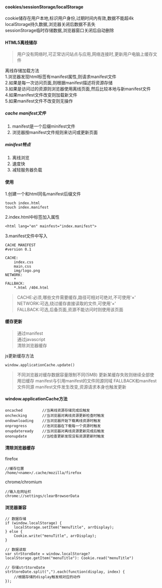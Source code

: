 #### cookies/sessionStorage/localStorage
cookie储存在用户本地,标识用户身份,过期时间内有效,数据不能超4k<br/>
localStorage持久数据,浏览器关闭后数据不丢失<br/>
sessionStorage临时存储数据,浏览器窗口关闭后自动删除
#### HTML5离线储存
> 用户没有网络时,可正常访问站点与应用,网络连接时,更新用户电脑上缓存文件

离线存储加载方法<br/>
1.浏览器发现html标签有manifest属性,则请求manifest文件<br/>
2.如果是每一次访问页面,则根据manifest描述将资源存储<br/>
3.如果是访问过的资源则浏览器使用离线页面,然后比较本地与新manifest文件<br/>
4.如果manifest文件改变则加载新文件<br/>
5.如果manifest文件不改变则无操作<br/>

##### cache manifest文件
1. manifest是一个后缀minifest文件
2. 浏览器按manifest文件规则来访问或更新页面

##### minifest特点
1. 离线浏览
2. 速度快
3. 减轻服务器负载

#### 使用

1.创建一个和html同名manifest后缀文件


```
touch index.html
touch index.manifest
```
2.index.html中<html>标签加入属性
```
<html lang="en" mainfest="index.manifest">
```
3.manifest文件中写入
```
CACHE MANIFEST
#version 0.1

CACHE:
	index.css
	main.css
    img/logo.png
NETWORK:
	*
FALLBACK:
	*.html /404.html
```
> CACHE:必须,哪些文件需要缓存,路径可相对可绝对,不可使用'×' <br/>
> NETWORK:可选,绕过缓存直接读取的文件,可使用'×'<br/>
> FALLBACK:可选,后备页面,资源不能访问时则使用该页面

#### 缓存更新
> 通过manifest<br/>
> 通过javascript<br/>
> 清除浏览器缓存

js更新缓存方法
```
window.applicationCache.update()
```

> 不同浏览器对缓存数据容量限制不同(5MB)
> 更新某缓存失败则继续全部使用旧缓存
> manifest与引用manifest的文件同源同域
> FALLBACK和manifest文件同源
> manifest文件发生改变,资源请求本身也触发更新


#### window.applicationCache方法
```
oncached         //当离线资源存储完成后触发
onchecking       //当浏览器对离线资源更新检查时触发
ondownloading    //当浏览器开始下载离线资源时触发
onprogress       //池浏览器在下载每一个资源时触发
onupdateready    //当浏览器对离线资源更新完成后触发
ononupdate       //当检查更新发现没有资源更新时触发
```


#### 清除浏览器缓存
firefox
```
//缓存位置
/home/<name>/.cache/mozilla/firefox
```
chrome/chromium
```
//输入在网址栏
chrome://settings/clearBrowserData 
```

#### 浏览器兼容
```
// 数据存储
if (window.localStorage) {
    localStorage.setItem("menuTitle", arrDisplay);
} else {
    Cookie.write("menuTitle", arrDisplay);
}

// 数据读取
var strStoreDate = window.localStorage? localStorage.getItem("menuTitle"): Cookie.read("menuTitle")	

// 存储strStoreDate
strStoreDate.split(",").each(function(display, index) {
    //根据存储的display触发相对应的动作
});
```
